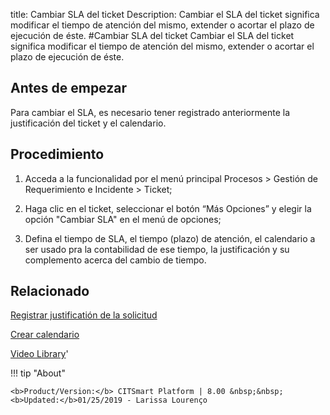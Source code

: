 title:  Cambiar SLA del ticket 
Description: Cambiar el SLA del ticket significa modificar el tiempo de atención del mismo, extender o acortar el plazo de ejecución de éste.
#Cambiar SLA del ticket
Cambiar el SLA del ticket significa modificar el tiempo de atención del mismo, extender o acortar el plazo de ejecución de éste.

Antes de empezar
----------------

Para cambiar el SLA, es necesario tener registrado anteriormente la
justificación del ticket y el calendario.

Procedimiento
-------------

1.  Acceda a la funcionalidad por el menú principal Procesos \> Gestión de
    Requerimiento e Incidente \> Ticket;

2.  Haga clic en el ticket, seleccionar el botón “Más Opciones” y elegir la
    opción "Cambiar SLA" en el menú de opciones;

3.  Defina el tiempo de SLA, el tiempo (plazo) de atención, el calendario a ser
    usado pra la contabilidad de ese tiempo, la justificación y su complemento
    acerca del cambio de tiempo.

Relacionado
-----------

[Registrar justificatión de la solicitud](/es-es/citsmart-esp-8/processes/portfolio-and-catalog/configuration/register-request-justification.html)

[Crear calendario](/es-es/citsmart-esp-8/platform-administration/time/create-calendar.html)

<i class='fa fa-youtube-play  fa-2x' style='color:#97ce17;vertical-align: middle;'> </i> [Video Library](https://www.youtube.com/playlist?list=PLB5qK2uzf2ROfIFL9F-3s-gomHNzudBEy)'

!!! tip "About"

    <b>Product/Version:</b> CITSmart Platform | 8.00 &nbsp;&nbsp;
    <b>Updated:</b>01/25/2019 - Larissa Lourenço
